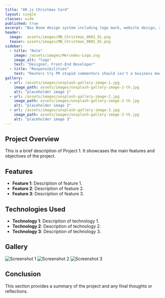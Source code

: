 ```yaml
---
title: "AR.js Christmas Card"
layout: single
classes: wide
published: true
excerpt: "Baz Boom design system including logo mark, website design, and branding applications."
header:
  image:  assets/images/MB_Christmas_0001_01.png
  teaser: assets/images/MB_Christmas_0001_01.png
sidebar:
  - title: "Role"
    image: /assets/images/Mercedes-Logo.svg
    image_alt: "logo"
    text: "Designer, Front-End Developer"
  - title: "Responsibilities"
    text: "Reuters try PR stupid commenters should isn't a business model"
gallery:
  - url: /assets/images/unsplash-gallery-image-1.jpg
    image_path: assets/images/unsplash-gallery-image-1-th.jpg
    alt: "placeholder image 1"
  - url: /assets/images/unsplash-gallery-image-2.jpg
    image_path: assets/images/unsplash-gallery-image-2-th.jpg
    alt: "placeholder image 2"
  - url: /assets/images/unsplash-gallery-image-3.jpg
    image_path: assets/images/unsplash-gallery-image-3-th.jpg
    alt: "placeholder image 3"
---
```


## Project Overview

This is a brief description of Project 1. It showcases the main features and objectives of the project.

## Features

- **Feature 1**: Description of feature 1.
- **Feature 2**: Description of feature 2.
- **Feature 3**: Description of feature 3.

## Technologies Used

- **Technology 1**: Description of technology 1.
- **Technology 2**: Description of technology 2.
- **Technology 3**: Description of technology 3.

## Gallery

![Screenshot 1](https://example.com/path/to/screenshot1.jpg)
![Screenshot 2](https://example.com/path/to/screenshot2.jpg)
![Screenshot 3](https://example.com/path/to/screenshot3.jpg)

## Conclusion

This section provides a summary of the project and any final thoughts or reflections.